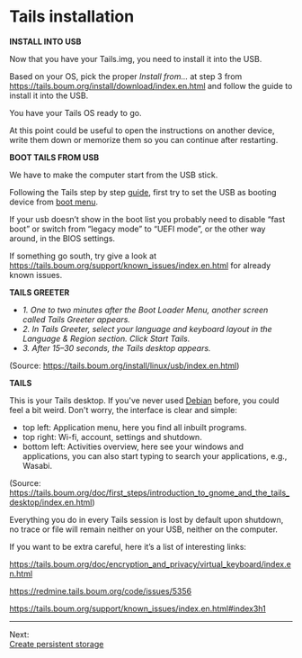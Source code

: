 # Tails installation

**INSTALL INTO USB**

Now that you have your Tails.img, you need to install it into the USB. 

Based on your OS, pick the proper *Install from…* at step 3 from https://tails.boum.org/install/download/index.en.html and follow the guide to install it into the USB. 

You have your Tails OS ready to go.

At this point could be useful to open the instructions on another device, write them down or memorize them so you can continue after restarting.

**BOOT TAILS FROM USB**

We have to make the computer start from the USB stick.

Following the Tails step by step [guide](https://tails.boum.org/install/linux/usb/#back), first try to set the USB as booting device from [boot menu](https://www.computerhope.com/jargon/b/boot_menu.htm). 

If your usb doesn’t show in the boot list you probably need to disable “fast boot” or switch from “legacy mode” to “UEFI mode”, or the other way around, in the BIOS settings.

If something go south, try give a look at https://tails.boum.org/support/known_issues/index.en.html for already known issues. 

**TAILS GREETER**

* *1. One to two minutes after the Boot Loader Menu, another screen called Tails Greeter appears.*
* *2. In Tails Greeter, select your language and keyboard layout in the Language & Region section. Click Start Tails.*
* *3. After 15–30 seconds, the Tails desktop appears.*

(Source: https://tails.boum.org/install/linux/usb/index.en.html)

**TAILS**

This is your Tails desktop. If you've never used [Debian](https://en.wikipedia.org/wiki/Debian) before, you could feel a bit weird. Don't worry, the interface is clear and simple:

* top left: Application menu, here you find all inbuilt programs.
* top right: Wi-fi, account, settings and shutdown.
* bottom left: Activities overview, here see your windows and applications, you can also start typing to search your applications, e.g., Wasabi.

(Source: https://tails.boum.org/doc/first_steps/introduction_to_gnome_and_the_tails_desktop/index.en.html)

Everything you do in every Tails session is lost by default upon shutdown, no trace or file will remain neither on your USB, neither on the computer. 

If you want to be extra careful, here it’s a list of interesting links:

https://tails.boum.org/doc/encryption_and_privacy/virtual_keyboard/index.en.html

https://redmine.tails.boum.org/code/issues/5356

https://tails.boum.org/support/known_issues/index.en.html#index3h1

---
Next:  
[Create persistent storage](Create_persistent_storage.md)
